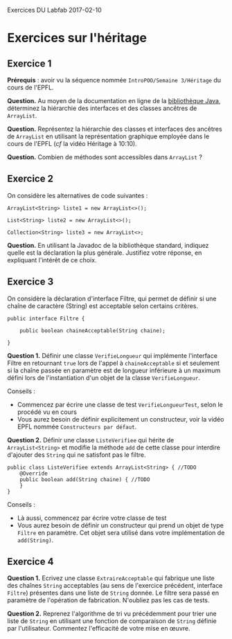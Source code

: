 Exercices DU Labfab 2017-02-10

# Exercices sur l'héritage

## Exercice 1

**Prérequis** : avoir vu la séquence nommée `IntroPOO/Semaine 3/Héritage` du cours de l'EPFL.

**Question.** Au moyen de la documentation en ligne de la [bibliothèque Java](https://docs.oracle.com/javase/7/docs/api/overview-summary.html), déterminez la hiérarchie des interfaces et des classes ancêtres de `ArrayList`.

**Question.** Représentez la hiérarchie des classes et interfaces des ancêtres de `ArrayList` en utilisant la représentation graphique employée dans le cours de l'EPFL (_cf_ la vidéo Héritage à 10:10).

**Question.** Combien de méthodes sont accessibles dans `ArrayList` ?

## Exercice 2

On considère les alternatives de code suivantes :

```
ArrayList<String> liste1 = new ArrayList<>();

List<String> liste2 = new ArrayList<>();

Collection<String> liste3 = new ArrayList<>;

```

**Question.** En utilisant la Javadoc de la bibliothèque standard, indiquez quelle est la déclaration la plus générale. Justifiez votre réponse, en expliquant l'intérêt de ce choix. 

## Exercice 3

On considère la déclaration d'interface Filtre, qui permet de définir si une chaîne de caractère (String) est acceptable selon certains critères.

```
public interface Filtre {

	public boolean chaineAcceptable(String chaine);
	
}

```

**Question 1.** Définir une classe `VerifieLongueur` qui implémente l'interface Filtre en retournant `true` lors de l'appel à `chaineAcceptable` si et seulement si la chaîne passée en paramètre est de longueur inférieure à un maximum défini lors de l'instantiation d'un objet de la classe `VerifieLongueur`.

Conseils :

- Commencez par écrire une classe de test `VerifieLongueurTest`, selon le procédé vu en cours
- Vous aurez besoin de définir explicitement un constructeur, voir la vidéo EPFL nommée `Constructeurs par défaut`.

**Question 2.** Définir une classe `ListeVerifiee` qui hérite de `ArrayList<String>` et  modifie la méthode `add` de cette classe pour interdire d'ajouter des `String` qui ne satisfont pas le filtre.

```
public class ListeVerifiee extends ArrayList<String> { //TODO
	@Override
	public boolean add(String chaine) { //TODO
	}
}
```

Conseils :

- Là aussi, commencez par écrire votre classe de test
- Vous aurez besoin de définir un constructeur qui prend un objet de type `Filtre` en paramètre. Cet objet sera utilisé dans votre implémentation de `add(String)`.

 ## Exercice 4
 
 **Question 1.** Ecrivez une classe `ExtraireAcceptable` qui fabrique une liste des chaînes `String` acceptables (au sens de l'exercice précédent, interface `Filtre`) présentes dans une liste de `String` donnée. Le filtre sera passé en paramètre de l'opération de fabrication.
 N'oubliez pas les cas de tests.
 
 **Question 2.** Reprenez l'algorithme de tri vu précédemment pour trier une liste de `String` en utilisant une fonction de comparaison de `String` définie par l'utilisateur. Commentez l'efficacité de votre mise en œuvre.
  